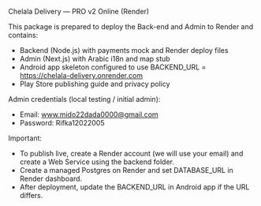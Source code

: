 Chelala Delivery — PRO v2 Online (Render)

This package is prepared to deploy the Back-end and Admin to Render and contains:
- Backend (Node.js) with payments mock and Render deploy files
- Admin (Next.js) with Arabic i18n and map stub
- Android app skeleton configured to use BACKEND_URL = https://chelala-delivery.onrender.com
- Play Store publishing guide and privacy policy

Admin credentials (local testing / initial admin):
- Email: www.mido22dada0000@gmail.com
- Password: Rifka12022005

Important:
- To publish live, create a Render account (we will use your email) and create a Web Service using the backend folder.
- Create a managed Postgres on Render and set DATABASE_URL in Render dashboard.
- After deployment, update the BACKEND_URL in Android app if the URL differs.
